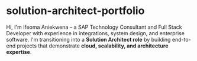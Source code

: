 # solution-architect-portfolio
Hi, I'm Ifeoma Aniekwena – a SAP Technology Consultant and Full Stack Developer with experience in integrations, system design, and enterprise software.   I'm transitioning into a **Solution Architect role** by building end-to-end projects that demonstrate **cloud, scalability, and architecture expertise**.  
